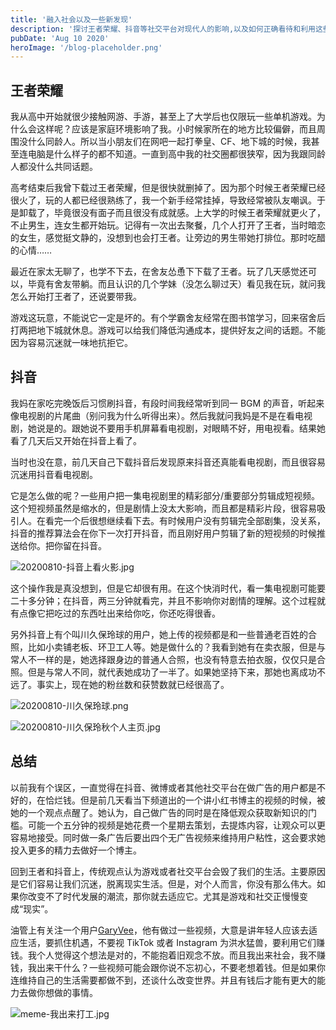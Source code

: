 ```yaml
---
title: '融入社会以及一些新发现'
description: '探讨王者荣耀、抖音等社交平台对现代人的影响,以及如何正确看待和利用这些平台。'
pubDate: 'Aug 10 2020'
heroImage: '/blog-placeholder.png'
---
```


## 王者荣耀

我从高中开始就很少接触网游、手游，甚至上了大学后也仅限玩一些单机游戏。为什么会这样呢？应该是家庭环境影响了我。小时候家所在的地方比较偏僻，而且周围没什么同龄人。所以当小朋友们在网吧一起打拳皇、CF、地下城的时候，我甚至连电脑是什么样子的都不知道。一直到高中我的社交圈都很狭窄，因为我跟同龄人都没什么共同话题。

高考结束后我曾下载过王者荣耀，但是很快就删掉了。因为那个时候王者荣耀已经很火了，玩的人都已经很熟练了，我一个新手经常挂掉，导致经常被队友嘲讽。于是卸载了，毕竟很没有面子而且很没有成就感。上大学的时候王者荣耀就更火了，不止男生，连女生都开始玩。记得有一次出去聚餐，几个人打开了王者，当时暗恋的女生，感觉挺文静的，没想到也会打王者。让旁边的男生带她打排位。那时吃醋的心情……

最近在家太无聊了，也学不下去，在舍友怂恿下下载了王者。玩了几天感觉还可以，毕竟有舍友带躺。而且认识的几个学妹（没怎么聊过天）看见我在玩，就问我怎么开始打王者了，还说要带我。

游戏这玩意，不能说它一定是坏的。有个学霸舍友经常在图书馆学习，回来宿舍后打两把地下城就休息。游戏可以给我们降低沟通成本，提供好友之间的话题。不能因为容易沉迷就一味地抗拒它。

## 抖音

我妈在家吃完晚饭后习惯刷抖音，有段时间我经常听到同一 BGM 的声音，听起来像电视剧的片尾曲（别问我为什么听得出来）。然后我就问我妈是不是在看电视剧，她说是的。跟她说不要用手机屏幕看电视剧，对眼睛不好，用电视看。结果她看了几天后又开始在抖音上看了。

当时也没在意，前几天自己下载抖音后发现原来抖音还真能看电视剧，而且很容易沉迷用抖音看电视剧。

它是怎么做的呢？一些用户把一集电视剧里的精彩部分/重要部分剪辑成短视频。这个短视频虽然是缩水的，但是剧情上没太大影响，而且都是精彩片段，很容易吸引人。在看完一个后很想继续看下去。有时候用户没有剪辑完全部剧集，没关系，抖音的推荐算法会在你下一次打开抖音，而且刚好用户剪辑了新的短视频的时候推送给你。把你留在抖音。

![20200810-抖音上看火影.jpg](https://i.loli.net/2020/08/10/wmNpM9jY1dEHBsQ.jpg)

这个操作我是真没想到，但是它却很有用。在这个快消时代，看一集电视剧可能要二十多分钟；在抖音，两三分钟就看完，并且不影响你对剧情的理解。这个过程就有点像它把吃过的东西吐出来给你吃，你还吃得很香。

另外抖音上有个叫川久保玲球的用户，她上传的视频都是和一些普通老百姓的合照，比如小卖铺老板、环卫工人等。她是做什么的？我看到她有在卖衣服，但是与常人不一样的是，她选择跟身边的普通人合照，也没有特意去拍衣服，仅仅只是合照。但是与常人不同，就代表她成功了一半了。如果她坚持下来，那她也离成功不远了。事实上，现在她的粉丝数和获赞数就已经很高了。

![20200810-川久保玲球.png](https://i.loli.net/2020/08/10/vzqeBXG6LAWx4ap.png)

![20200810-川久保玲秋个人主页.jpg](https://i.loli.net/2020/08/10/rBCkMmtlIHKRU35.jpg)

## 总结

以前我有个误区，一直觉得在抖音、微博或者其他社交平台在做广告的用户都是不好的，在恰烂钱。但是前几天看当下频道出的一个讲小红书博主的视频的时候，被她的一个观点点醒了。她认为，自己做广告的同时是在降低观众获取新知识的门槛。可能一个五分钟的视频是她花费一个星期去策划，去提炼内容，让观众可以更容易地接受。同时做一条广告后要出四个无广告视频来维持用户粘性，这会要求她投入更多的精力去做好一个博主。

回到王者和抖音上，传统观点认为游戏或者社交平台会毁了我们的生活。主要原因是它们容易让我们沉迷，脱离现实生活。但是，对个人而言，你没有那么伟大。如果你改变不了时代发展的潮流，那你就去适应它。尤其是游戏和社交正慢慢变成“现实”。

油管上有关注一个用户[GaryVee](https://www.youtube.com/channel/UCctXZhXmG-kf3tlIXgVZUlw)，他有做过一些视频，大意是讲年轻人应该去适应生活，要抓住机遇，不要视 TikTok 或者 Instagram 为洪水猛兽，要利用它们赚钱。我个人觉得这个想法是对的，不能抱着旧观念不放。而且我出来社会，我不赚钱，我出来干什么？一些视频可能会跟你说不忘初心，不要老想着钱。但是如果你连维持自己的生活需要都做不到，还谈什么改变世界。并且有钱后才能有更大的能力去做你想做的事情。

![meme-我出来打工.jpg](https://i.loli.net/2020/08/10/BLlJX6cyR7ESHkd.jpg)
